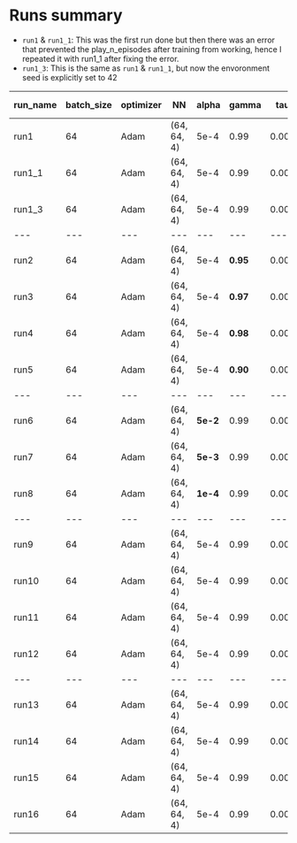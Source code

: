 # Runs summary



* `run1` & `run1_1`: This was the first run done but then there was an error that prevented the play_n_episodes after training from working, hence I repeated it with run1_1 after fixing the error.
* `run1_3`: This is the same as `run1` & `run1_1`, but now the envoronment seed is explicitly set to 42

| run_name | batch_size | optimizer | NN | alpha | gamma | tau | env_ seed | epsilon_end | epsilon_decay | converges on | buffer_size |
|---|---|---|---|---|---|---|---|---|---|---|---|
| run1  | 64    | Adam  | (64, 64, 4)   | 5e-4    | 0.99  | 0.001     | rand  | 0.01  | 0.995     | 1000   | 50,000 |
| run1_1| 64    | Adam  | (64, 64, 4)   | 5e-4    | 0.99  | 0.001     | rand  | 0.01  | 0.995     | 800   | 50,000 |
| run1_3| 64    | Adam  | (64, 64, 4)   | 5e-4    | 0.99  | 0.001     | **42**| 0.01  | 0.995     | 1100  | 50,000 |
| --- |---|---|---|---|---|---|---|---|---|---|---|
| run2  | 64    | Adam  | (64, 64, 4)   | 5e-4    |**0.95**| 0.001    | 42    | 0.01  | 0.995     | N/A   | 50,000 |
| run3  | 64    | Adam  | (64, 64, 4)   | 5e-4    |**0.97**| 0.001    | 42    | 0.01  | 0.995     | N/A   | 50,000 |
| run4  | 64    | Adam  | (64, 64, 4)   | 5e-4    |**0.98**| 0.001    | 42    | 0.01  | 0.995     | 700   | 50,000 |
| run5  | 64    | Adam  | (64, 64, 4)   | 5e-4    |**0.90**| 0.001    | 42    | 0.01  | 0.995     | N/A   | 50,000 |
| --- |---|---|---|---|---|---|---|---|---|---|---|
| run6  | 64    | Adam  | (64, 64, 4)   |**5e-2** | 0.99  | 0.001    | 42    | 0.01  | 0.995     | N/A   | 50,000 |
| run7  | 64    | Adam  | (64, 64, 4)   |**5e-3** | 0.99  | 0.001    | 42    | 0.01  | 0.995     | 900   | 50,000 |
| run8  | 64    | Adam  | (64, 64, 4)   |**1e-4** | 0.99  | 0.001    | 42    | 0.01  | 0.995     | 1800  | 50,000 |
| --- |---|---|---|---|---|---|---|---|---|---|---|
| run9  | 64    | Adam  | (64, 64, 4)   | 5e-4    | 0.99  | 0.001    | 42    | 0.01  | **0.90**  | 1100 | 50,000 |
| run10 | 64    | Adam  | (64, 64, 4)   | 5e-4    | 0.99  | 0.001    | 42    | 0.01  | **0.95**  | 900  | 50,000 |
| run11 | 64    | Adam  | (64, 64, 4)   | 5e-4    | 0.99  | 0.001    | 42    | 0.01  | **0.99**  | 900  | 50,000 |
| run12 | 64    | Adam  | (64, 64, 4)   | 5e-4    | 0.99  | 0.001    | 42    | 0.01  | **0.999** | 900  | 50,000 |
| --- |---|---|---|---|---|---|---|---|---|---|---|
| run13 | 64    | Adam  | (64, 64, 4)   | 5e-4    | 0.99  | 0.001    | 42    | 0.01  | 0.995     | 1100 |**1,000**  |
| run14 | 64    | Adam  | (64, 64, 4)   | 5e-4    | 0.99  | 0.001    | 42    | 0.01  | 0.995     | 900  |**10,000** |
| run15 | 64    | Adam  | (64, 64, 4)   | 5e-4    | 0.99  | 0.001    | 42    | 0.01  | 0.995     | 900  |**25,000** |
| run16 | 64    | Adam  | (64, 64, 4)   | 5e-4    | 0.99  | 0.001    | 42    | 0.01  | 0.995     | 700  |**100,000**|
